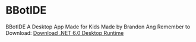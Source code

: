 # BBotIDE
BBotIDE A Desktop App Made for Kids Made by Brandon Ang 
Remember to Download: <a href="https://dotnet.microsoft.com/en-us/download/dotnet/thank-you/runtime-desktop-6.0.22-windows-x64-installer?cid=getdotnetcore">Download .NET 6.0 Desktop Runtime</a>
